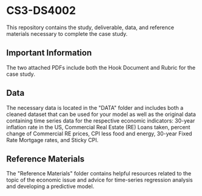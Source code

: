 # CS3-DS4002

This repository contains the study, deliverable, data, and reference materials necessary to complete the case study. 

## Important Information

The two attached PDFs include both the Hook Document and Rubric for the case study. 

## Data

The necessary data is located in the "DATA" folder and includes both a cleaned dataset that can be used for your model as well as the original data containing time series data for the respective economic indicators: 30-year inflation rate in the US, Commercial Real Estate (RE) Loans taken, percent change of Commercial RE prices, CPI less food and energy, 30-year Fixed Rate Mortgage rates, and Sticky CPI. 

## Reference Materials

The "Reference Materials" folder contains helpful resources related to the topic of the economic issue and advice for time-series regression analysis and developing a predictive model. 
